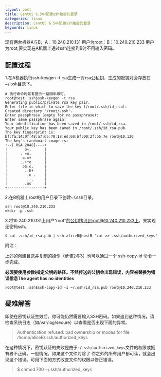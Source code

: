 ```yaml
---
layout: post
title: CentOS 6.5中配置ssh免密码登录 
categories: linux
description: CentOS 6.5中配置ssh免密码登录 
keywords: linux
---
```


现有两台机器A与B，A：10.240.210.131 用户为root；B：10.240.210.233 用户为root,要实现在A机器上通过ssh连接到B时不用输入密码。

## 配置过程

1.在A机器执行ssh-keygen -t rsa生成一对rsa公私钥，生成的密钥对会存放在~/.ssh目录下。
```shell
# 执行命令时如有提示一路回车即可。
root@test .ssh$ssh-keygen -t rsa
Generating public/private rsa key pair.
Enter file in which to save the key (/root/.ssh/id_rsa): 
Created directory '/root/.ssh'.
Enter passphrase (empty for no passphrase): 
Enter same passphrase again: 
Your identification has been saved in /root/.ssh/id_rsa.
Your public key has been saved in /root/.ssh/id_rsa.pub.
The key fingerprint is:
bf:fa:14:0f:48:a7:65:70:18:ed:60:bf:00:2f:b5:7e root@10.130
The key's randomart image is:
+--[ RSA 2048]----+
|        o+.      |
|      . =o.      |
|       =.=+      |
|      ..+*o      |
|       oS.o.     |
|        ..E+     |
|         .o .    |
|         . .     |
|        .oo      |
+-----------------+
```
2.在B机器上root的用户目录下创建~/.ssh目录。
```shell
ssh root@10.240.210.233
mkdir -p .ssh
```
3.将10.240.210.131上用户“root”的公钥拷贝到root@10.240.210.233上，来实现无密码ssh。
```shell
$ cat .ssh/id_rsa.pub | ssh aliceB@hostB 'cat >> .ssh/authorized_keys'
```

附注：

上述的创建目录并复制的操作（步骤2与3）也可以通过一个 ssh-copy-id 命令一步完成。

**必须要使用参数i指定公钥的路径。不然传送的公钥会出现错误，内容被替换为错误信息The agent has no identities**

```shell
root@test .ssh$ssh-copy-id -i ~/.ssh/id_rsa.pub root@10.240.210.233
```

## 疑难解答

即使在密钥认证生效后，你可能仍然需要输入SSH密码。如果遇到这种情况，请检查系统日志（如/var/log/secure）以查看是否出现下面的异常。

> Authentication refused: bad ownership or modes for file /home/aliceB/.ssh/authorized_keys

在这种情况下，密钥认证的失败是由于`~/.ssh/authorized_keys`文件的权限或拥有者不正确。一般情况，如果这个文件对除了
你之外的所有用户都可读，就会出现这个错误。可用下面的方式改变文件的权限以修正错误。

> $ chmod 700 ~/.ssh/authorized_keys









